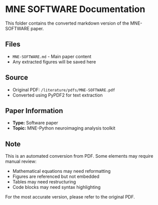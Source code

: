# MNE SOFTWARE Documentation

This folder contains the converted markdown version of the MNE-SOFTWARE paper.

## Files
- `MNE-SOFTWARE.md` - Main paper content
- Any extracted figures will be saved here

## Source
- Original PDF: `/literature/pdfs/MNE-SOFTWARE.pdf`
- Converted using PyPDF2 for text extraction

## Paper Information
- **Type:** Software paper
- **Topic:** MNE-Python neuroimaging analysis toolkit

## Note
This is an automated conversion from PDF. Some elements may require manual review:
- Mathematical equations may need reformatting
- Figures are referenced but not embedded
- Tables may need restructuring
- Code blocks may need syntax highlighting

For the most accurate version, please refer to the original PDF.
